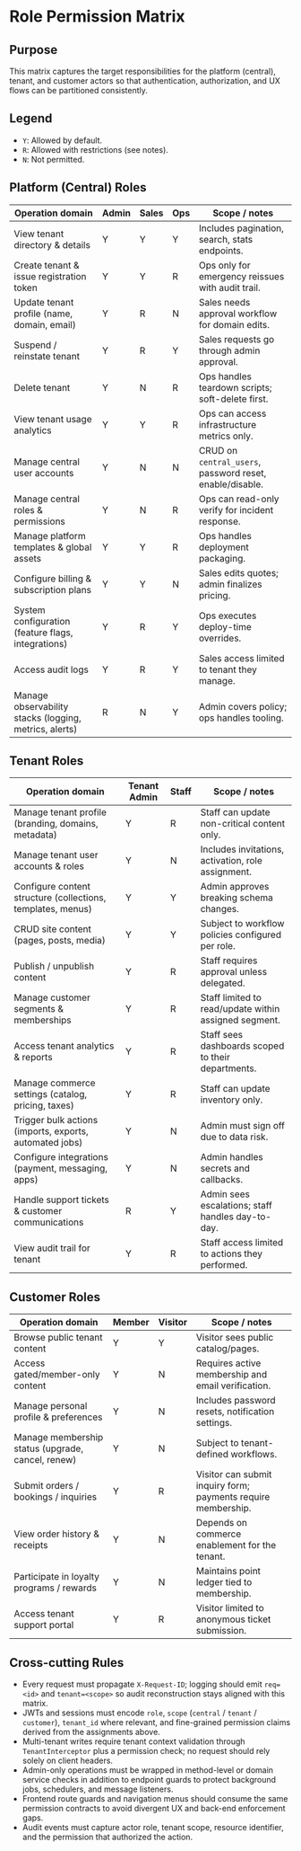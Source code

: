 # Role Permission Matrix

## Purpose
This matrix captures the target responsibilities for the platform (central), tenant, and customer actors so that authentication, authorization, and UX flows can be partitioned consistently.

## Legend
- `Y`: Allowed by default.
- `R`: Allowed with restrictions (see notes).
- `N`: Not permitted.

## Platform (Central) Roles
| Operation domain | Admin | Sales | Ops | Scope / notes |
| --- | --- | --- | --- | --- |
| View tenant directory & details | Y | Y | Y | Includes pagination, search, stats endpoints.
| Create tenant & issue registration token | Y | Y | R | Ops only for emergency reissues with audit trail.
| Update tenant profile (name, domain, email) | Y | R | N | Sales needs approval workflow for domain edits.
| Suspend / reinstate tenant | Y | R | Y | Sales requests go through admin approval.
| Delete tenant | Y | N | R | Ops handles teardown scripts; soft-delete first.
| View tenant usage analytics | Y | Y | R | Ops can access infrastructure metrics only.
| Manage central user accounts | Y | N | N | CRUD on `central_users`, password reset, enable/disable.
| Manage central roles & permissions | Y | N | R | Ops can read-only verify for incident response.
| Manage platform templates & global assets | Y | Y | R | Ops handles deployment packaging.
| Configure billing & subscription plans | Y | Y | N | Sales edits quotes; admin finalizes pricing.
| System configuration (feature flags, integrations) | Y | R | Y | Ops executes deploy-time overrides.
| Access audit logs | Y | R | Y | Sales access limited to tenant they manage.
| Manage observability stacks (logging, metrics, alerts) | R | N | Y | Admin covers policy; ops handles tooling.

## Tenant Roles
| Operation domain | Tenant Admin | Staff | Scope / notes |
| --- | --- | --- | --- |
| Manage tenant profile (branding, domains, metadata) | Y | R | Staff can update non-critical content only.
| Manage tenant user accounts & roles | Y | N | Includes invitations, activation, role assignment.
| Configure content structure (collections, templates, menus) | Y | Y | Admin approves breaking schema changes.
| CRUD site content (pages, posts, media) | Y | Y | Subject to workflow policies configured per role.
| Publish / unpublish content | Y | R | Staff requires approval unless delegated.
| Manage customer segments & memberships | Y | R | Staff limited to read/update within assigned segment.
| Access tenant analytics & reports | Y | R | Staff sees dashboards scoped to their departments.
| Manage commerce settings (catalog, pricing, taxes) | Y | R | Staff can update inventory only.
| Trigger bulk actions (imports, exports, automated jobs) | Y | N | Admin must sign off due to data risk.
| Configure integrations (payment, messaging, apps) | Y | N | Admin handles secrets and callbacks.
| Handle support tickets & customer communications | R | Y | Admin sees escalations; staff handles day-to-day.
| View audit trail for tenant | Y | R | Staff access limited to actions they performed.

## Customer Roles
| Operation domain | Member | Visitor | Scope / notes |
| --- | --- | --- | --- |
| Browse public tenant content | Y | Y | Visitor sees public catalog/pages.
| Access gated/member-only content | Y | N | Requires active membership and email verification.
| Manage personal profile & preferences | Y | N | Includes password resets, notification settings.
| Manage membership status (upgrade, cancel, renew) | Y | N | Subject to tenant-defined workflows.
| Submit orders / bookings / inquiries | Y | R | Visitor can submit inquiry form; payments require membership.
| View order history & receipts | Y | N | Depends on commerce enablement for the tenant.
| Participate in loyalty programs / rewards | Y | N | Maintains point ledger tied to membership.
| Access tenant support portal | Y | R | Visitor limited to anonymous ticket submission.

## Cross-cutting Rules
- Every request must propagate `X-Request-ID`; logging should emit `req=<id>` and `tenant=<scope>` so audit reconstruction stays aligned with this matrix.
- JWTs and sessions must encode `role`, `scope` (`central` / `tenant` / `customer`), `tenant_id` where relevant, and fine-grained permission claims derived from the assignments above.
- Multi-tenant writes require tenant context validation through `TenantInterceptor` plus a permission check; no request should rely solely on client headers.
- Admin-only operations must be wrapped in method-level or domain service checks in addition to endpoint guards to protect background jobs, schedulers, and message listeners.
- Frontend route guards and navigation menus should consume the same permission contracts to avoid divergent UX and back-end enforcement gaps.
- Audit events must capture actor role, tenant scope, resource identifier, and the permission that authorized the action.
